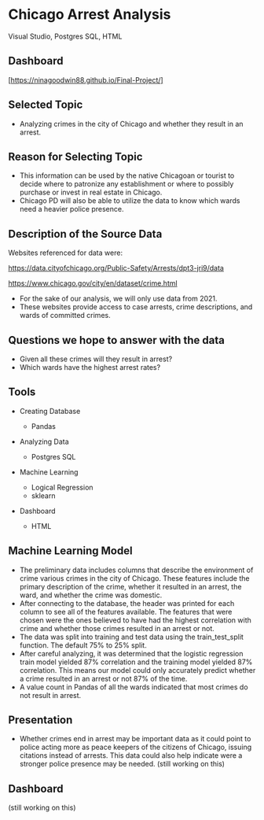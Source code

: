 # Chicago Arrest Analysis
Visual Studio, Postgres SQL, HTML

## Dashboard
[https://ninagoodwin88.github.io/Final-Project/]

## Selected Topic
- Analyzing crimes in the city of Chicago and whether they result in an arrest.

## Reason for Selecting Topic
- This information can be used by the native Chicagoan or tourist to decide where to patronize any establishment or where to possibly purchase or invest in real estate in Chicago.
- Chicago PD will also be able to utilize the data to know which wards need a heavier police presence.

## Description of the Source Data
Websites referenced for data were:

https://data.cityofchicago.org/Public-Safety/Arrests/dpt3-jri9/data

https://www.chicago.gov/city/en/dataset/crime.html

- For the sake of our analysis, we will only use data from 2021.
- These websites provide access to case arrests, crime descriptions, and wards of committed crimes.


## Questions we hope to answer with the data
- Given all these crimes will they result in arrest?
- Which wards have the highest arrest rates?

## Tools
- Creating Database
    - Pandas
    
- Analyzing Data
    - Postgres SQL

- Machine Learning
    - Logical Regression
    - sklearn
    
- Dashboard
    - HTML

## Machine Learning Model
- The preliminary data includes columns that describe the environment of crime various crimes in the city of Chicago. These features include the primary description of the crime, whether it resulted in an arrest, the ward, and whether the crime was domestic.
- After connecting to the database, the header was printed for each column to see all of the features available. The features that were chosen were the ones believed to have had the highest correlation with crime and whether those crimes resulted in an arrest or not.
- The data was split into training and test data using the train_test_split function. The default 75% to 25% split.
- After careful analyzing, it was determined that the logistic regression train model yielded 87% correlation and the training model yielded 87% correlation. This means our model could only accurately predict whether a crime resulted in an arrest or not 87% of the time. 
- A value count in Pandas of all the wards indicated that most crimes do not result in arrest.

## Presentation
- Whether crimes end in arrest may be important data as it could point to police acting more as peace keepers of the citizens of Chicago, issuing citations instead of arrests. This data could also help indicate were a stronger police presence may be needed.
(still working on this)

## Dashboard
(still working on this)

